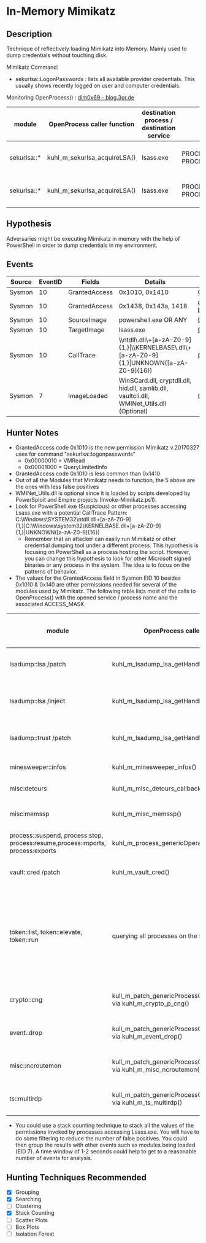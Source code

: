 # In-Memory Mimikatz
## Description
Technique of reflectively loading Mimikatz into Memory. Mainly used to dump credentials without touching disk.

Mimikatz Command: 
* sekurlsa::LogonPasswords : lists all available provider credentials. This usually shows recently logged on user and computer credentials.

Monitoring OpenProcess() : [dim0x69 - blog.3or.de](https://blog.3or.de/hunting-mimikatz-with-sysmon-monitoring-openprocess.html)

| module | OpenProcess caller function | destination process / destination service | ACCESS\_MASK | ACCESS_MASK translated | comment |
|---------|---------|---------|---------|---------|---------|
| sekurlsa::* | kuhl_m_sekurlsa_acquireLSA() | lsass.exe | PROCESS_VM_READ \| PROCESS_QUERY_INFORMATION | 0x1410 | for Windows Version < 5 |
| sekurlsa::* | kuhl_m_sekurlsa_acquireLSA() | lsass.exe | PROCESS_VM_READ \| PROCESS_QUERY_LIMITED_INFORMATION | 0x1010 | for Windows Version >= 6 |

## Hypothesis
Adversaries might be executing Mimikatz in memory with the help of PowerShell in order to dump credentials in my environment.


## Events

| Source | EventID | Fields | Details | Reference | 
|--------|---------|-------|--------|-----------| 
| Sysmon | 10 | GrantedAccess | 0x1010, 0x1410 | [Cyb3rWard0g](https://cyberwardog.blogspot.com/2017/03/chronicles-of-threat-hunter-hunting-for_22.html) |
| Sysmon | 10 | GrantedAccess | 0x1438, 0x143a, 1418 | [dim0x69 - blog.3or.de](https://blog.3or.de/hunting-mimikatz-with-sysmon-monitoring-openprocess.html) |
| Sysmon | 10 | SourceImage | powershell.exe OR ANY | [Cyb3rWard0g](https://cyberwardog.blogspot.com/2017/03/chronicles-of-threat-hunter-hunting-for_22.html) |
| Sysmon | 10 | TargetImage | lsass.exe | [Cyb3rWard0g](https://cyberwardog.blogspot.com/2017/03/chronicles-of-threat-hunter-hunting-for_22.html) |
| Sysmon | 10 | CallTrace | \\\ntdll\\.dll\\+\[a-zA-Z0-9\]\{1,\}\|\\\KERNELBASE\\.dll\\+\[a-zA-Z0-9\]\{1,\}\|UNKNOWN\(\[a-zA-Z0-9\]\{16\}\) | [Cyb3rWard0g](https://cyberwardog.blogspot.com/2017/03/chronicles-of-threat-hunter-hunting-for_22.html) |
| Sysmon | 7 | ImageLoaded | WinSCard.dll, cryptdll.dll, hid.dll, samlib.dll, vaultcli.dll, WMINet_Utils.dll (Optional) | [Cyb3rWard0g](https://cyberwardog.blogspot.com/2017/03/chronicles-of-threat-hunter-hunting-for.html) |


## Hunter Notes
* GrantedAccess code 0x1010 is the new permission Mimikatz v.20170327 uses for command "sekurlsa::logonpasswords"
  * 0x00000010 = VMRead
  * 0x00001000 = QueryLimitedInfo
* GrantedAccess code 0x1010 is less common than 0x1410
* Out of all the Modules that Mimikatz needs to function, the 5 above are the ones with less false positives
* WMINet_Utils.dll is optional since it is loaded by scripts developed by PowerSploit and Empire projects (Invoke-Mimikatz.ps1).
* Look for PowerShell.exe (Suspicious) or other processes accessing Lsass.exe with a potential CallTrace Pattern: C:\\Windows\\SYSTEM32\\ntdll\.dll\+[a-zA-Z0-9]{1,}\|C:\\Windows\\system32\\KERNELBASE\.dll\+[a-zA-Z0-9]{1,}\|UNKNOWN\([a-zA-Z0-9]{16}\)
	* Remember that an attacker can easily run Mimikatz or other credential dumping tool under a different process. This hypothesis is focusing on PowerShell as a process hosting the script. However, you can change this hypothesis to look for other Microsoft signed binaries or any process in the system. The idea is to focus on the patterns of behavior.
* The values for the GrantedAccess field in Sysmon EID 10 besides 0x1010 & 0x140 are other permissions needed for several of the modules used by Mimikatz. The following table lists most of the calls to OpenProcess() with the opened service / process name and the associated ACCESS_MASK.

| module | OpenProcess caller function | destination process / destination service | ACCESS\_MASK | ACCESS_MASK translated | comment |
|---------|---------|---------|---------|---------|---------|
| lsadump::lsa /patch | kuhl_m_lsadump_lsa_getHandle() | SamSs | PROCESS_VM_READ \| PROCESS_VM_WRITE \| PROCESS_VM_OPERATION \| PROCESS_QUERY_INFORMATION | 0x1438 |
| lsadump::lsa /inject | kuhl_m_lsadump_lsa_getHandle() | SamSs | PROCESS_VM_READ \| PROCESS_VM_WRITE  \| PROCESS_VM_OPERATION \| PROCESS_QUERY_INFORMATION \| PROCESS_CREATE_THREAD | 0x143a |
| lsadump::trust /patch | kuhl_m_lsadump_lsa_getHandle() | SamSs | PROCESS_VM_READ \| PROCESS_VM_WRITE \| PROCESS_VM_OPERATION \| PROCESS_QUERY_INFORMATION| 0x1438 |
| minesweeper::infos | kuhl_m_minesweeper_infos() | minesweeper.exe | PROCESS_VM_READ \| PROCESS_VM_OPERATION \| PROCESS_QUERY_INFORMATION | 0x1418 |
| misc:detours | kuhl_m_misc_detours_callback_process() | * |GENERIC_READ | |omitted because of the very generic ACCESS_MASK |
| misc:memssp |  kuhl_m_misc_memssp() | lsass.exe | PROCESS_VM_READ \| PROCESS_VM_WRITE \| PROCESS_VM_OPERATION \| PROCESS_QUERY_INFORMATION | 0x1438 |
| process::suspend, process:stop, process:resume,process:imports, process:exports |kuhl_m_process_genericOperation()|||| omitted because of the very generic ACCESS_MASKs|
| vault::cred /patch|  kuhl_m_vault_cred() | SamSs | PROCESS_VM_READ \| PROCESS_VM_WRITE \| PROCESS_VM_OPERATION \| PROCESS_QUERY_INFORMATION | 0x1438 | |
| token::list, token::elevate, token::run | querying all processes on the system |*||first 0x1400 then 0x40| all three commands result in a call to kull_m_token_getTokens() which first iterates over **all** processes and threads with OpenProcess(PROCESS_QUERY_INFORMATION (0x1400)) (kull_m_token_getTokens_process_callback()) and then again to get the tokens OpenProcess(PROCESS_DUP_HANDLE (0x40)) (in kull_m_handle_getHandlesOfType_callback()) to duplicate the Tokens. This resultet in many thousand (!) Events with ID 10 (!)|
| crypto::cng | kull_m_patch_genericProcessOrServiceFromBuild() via  kuhl_m_crypto_p_cng() |KeyIso | PROCESS_VM_READ \| PROCESS_VM_WRITE \| PROCESS_VM_OPERATION \| PROCESS_QUERY_INFORMATION | 0x1438 | |
| event::drop | kull_m_patch_genericProcessOrServiceFromBuild() via  kuhl_m_event_drop() | EventLog | PROCESS_VM_READ \| PROCESS_VM_WRITE \| PROCESS_VM_OPERATION \| PROCESS_QUERY_INFORMATION | 0x1438 | ** this event does not get logged! :O mimikatz seems to be fast enough to apply the patch before the event gets logged!**|
| misc::ncroutemon | kull_m_patch_genericProcessOrServiceFromBuild() via  kuhl_m_misc_ncroutemon() | dsNcService| PROCESS_VM_READ \| PROCESS_VM_WRITE \| PROCESS_VM_OPERATION \| PROCESS_QUERY_INFORMATION | 0x1438 | |
| ts::multirdp| kull_m_patch_genericProcessOrServiceFromBuild() via  kuhl_m_ts_multirdp() | TermService | PROCESS_VM_READ \| PROCESS_VM_WRITE \| PROCESS_VM_OPERATION \| PROCESS_QUERY_INFORMATION | 0x1438 | 

* You could use a stack counting technique to stack all the values of the permissions invoked by processes accessing Lsass.exe. You will have to do some filtering to reduce the number of false positives. You could then group the results with other events such as modules being loaded (EID 7). A time window of 1-2 seconds could help to get to a reasonable number of events for analysis.


## Hunting Techniques Recommended

- [x] Grouping
- [x] Searching
- [ ] Clustering
- [x] Stack Counting
- [ ] Scatter Plots
- [ ] Box Plots
- [ ] Isolation Forest
